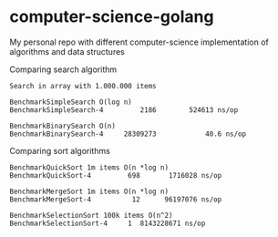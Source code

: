 # computer-science-golang
My personal repo with different computer-science implementation of algorithms and data structures

Comparing search algorithm
```
Search in array with 1.000.000 items

BenchmarkSimpleSearch O(log n)
BenchmarkSimpleSearch-4   	    2186	    524613 ns/op

BenchmarkBinarySearch O(n)
BenchmarkBinarySearch-4   	28309273	        40.6 ns/op
```

Comparing sort algorithms
```
BenchmarkQuickSort 1m items O(n *log n)
BenchmarkQuickSort-4   	     698	   1716028 ns/op

BenchmarkMergeSort 1m items O(n *log n)
BenchmarkMergeSort-4   	      12	  96197076 ns/op

BenchmarkSelectionSort 100k items O(n^2)
BenchmarkSelectionSort-4   	 1	8143228671 ns/op

```